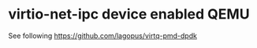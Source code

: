 virtio-net-ipc device enabled QEMU
======================

See following
https://github.com/lagopus/virtq-pmd-dpdk

